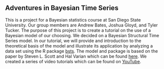## Adventures in Bayesian Time Series


This is a project for a Bayesian statistics course at San Diego State University. Our group members are Andrew Bates, Joshua Gloyd, and Tyler Tucker. The purpose of this project is to create a tutorial on the use of a Bayesian model of our choosing. We decided on a Bayesian Structural Time Series model. In our tutorial, we will provide and introduction to the theoretical basis of the model and illustrate its application by analyzing a data set using the R package [bsts](https://cran.r-project.org/web/packages/bsts/index.html). The model and package is based on the paper by Steven L. Scott and Hal Varian which can be found [here](http://www.inderscience.com/offer.php?id=59942). We created a series of video tutorials which can be found on [YouTube](https://www.youtube.com/watch?v=SW_gbFg1F2w&list=PLWHTeWZGJD5ZOYv3HFsUgQG0CnPRVycbu).
